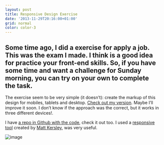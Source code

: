 ```yaml
---
layout: post
title: Responsive Design Exercise
date: '2013-11-29T20:16:00+01:00'
grid: normal
color: color-3
---
```


## Some time ago, I did a exercise for apply a job. This was the exam I made. I think is a good idea for practice your front-end skills. So, if you have some time and want a challenge for Sunday morning, you can try on your own to complete the task.

The exercise seem to be very simple (it doesn’t): create the markup of
this design for mobiles, tablets and desktop. [Check out my version](http://bruno.garciaechegaray.com/responsive-testing/tool_responsive.html). Maybe I’ll improve it soon. I don’t know if the approach was the
correct, but it works in three different devices!.

I have [a repo in Github with the code](https://github.com/brunogarcia/responsive-testing), check it out
too. I used a [responsive tool](https://github.com/mattkersley/Responsive-Design-Testing) created
by [Matt Kersley](https://github.com/mattkersley/), was very useful.

![image](http://bruno.garciaechegaray.com/responsive-testing/responsive-layout-test.png)
